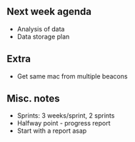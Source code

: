 ## Next week agenda

- Analysis of data
- Data storage plan

## Extra

- Get same mac from multiple beacons

## Misc. notes

- Sprints: 3 weeks/sprint, 2 sprints
- Halfway point - progress report
- Start with a report asap
